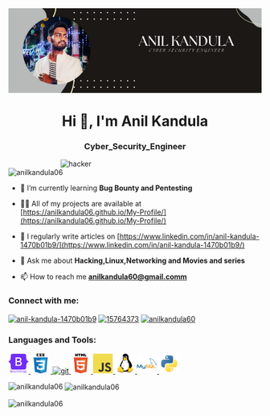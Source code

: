 <img align="center" alt="hacker1" width="1000" src="https://github.com/anilkandula06/banner/blob/main/gallery.png">
<h1 align="center">Hi 👋, I'm Anil Kandula</h1>
<h3 align="center">Cyber_Security_Engineer</h3>
<img align="right" alt="hacker" width="400" src="https://user-images.githubusercontent.com/55389276/140866485-8fb1c876-9a8f-4d6a-98dc-08c4981eaf70.gif">
<p align="left"> <img src="https://komarev.com/ghpvc/?username=anilkandula06&label=Profile%20views&color=0e75b6&style=flat" alt="anilkandula06" /> </p>

- 🌱 I’m currently learning **Bug Bounty and Pentesting**

- 👨‍💻 All of my projects are available at [https://anilkandula06.github.io/My-Profile/](https://anilkandula06.github.io/My-Profile/)

- 📝 I regularly write articles on [https://www.linkedin.com/in/anil-kandula-1470b01b9/](https://www.linkedin.com/in/anil-kandula-1470b01b9/)

- 💬 Ask me about **Hacking,Linux,Networking and Movies and series**

- 📫 How to reach me **anilkandula60@gmail.comm**

<h3 align="left">Connect with me:</h3>
<p align="left">
<a href="https://linkedin.com/in/anil-kandula-1470b01b9" target="blank"><img align="center" src="https://raw.githubusercontent.com/rahuldkjain/github-profile-readme-generator/master/src/images/icons/Social/linked-in-alt.svg" alt="anil-kandula-1470b01b9" height="30" width="40" /></a>
<a href="https://stackoverflow.com/users/15764373" target="blank"><img align="center" src="https://raw.githubusercontent.com/rahuldkjain/github-profile-readme-generator/master/src/images/icons/Social/stack-overflow.svg" alt="15764373" height="30" width="40" /></a>
<a href="https://www.hackerrank.com/anilkandula60" target="blank"><img align="center" src="https://raw.githubusercontent.com/rahuldkjain/github-profile-readme-generator/master/src/images/icons/Social/hackerrank.svg" alt="anilkandula60" height="30" width="40" /></a>
</p>

<h3 align="left">Languages and Tools:</h3>
<p align="left"> <a href="https://getbootstrap.com" target="_blank" rel="noreferrer"> <img src="https://raw.githubusercontent.com/devicons/devicon/master/icons/bootstrap/bootstrap-plain-wordmark.svg" alt="bootstrap" width="40" height="40"/> </a> <a href="https://www.w3schools.com/css/" target="_blank" rel="noreferrer"> <img src="https://raw.githubusercontent.com/devicons/devicon/master/icons/css3/css3-original-wordmark.svg" alt="css3" width="40" height="40"/> </a> <a href="https://git-scm.com/" target="_blank" rel="noreferrer"> <img src="https://www.vectorlogo.zone/logos/git-scm/git-scm-icon.svg" alt="git" width="40" height="40"/> </a> <a href="https://www.w3.org/html/" target="_blank" rel="noreferrer"> <img src="https://raw.githubusercontent.com/devicons/devicon/master/icons/html5/html5-original-wordmark.svg" alt="html5" width="40" height="40"/> </a> <a href="https://developer.mozilla.org/en-US/docs/Web/JavaScript" target="_blank" rel="noreferrer"> <img src="https://raw.githubusercontent.com/devicons/devicon/master/icons/javascript/javascript-original.svg" alt="javascript" width="40" height="40"/> </a> <a href="https://www.linux.org/" target="_blank" rel="noreferrer"> <img src="https://raw.githubusercontent.com/devicons/devicon/master/icons/linux/linux-original.svg" alt="linux" width="40" height="40"/> </a> <a href="https://www.mysql.com/" target="_blank" rel="noreferrer"> <img src="https://raw.githubusercontent.com/devicons/devicon/master/icons/mysql/mysql-original-wordmark.svg" alt="mysql" width="40" height="40"/> </a> <a href="https://www.python.org" target="_blank" rel="noreferrer"> <img src="https://raw.githubusercontent.com/devicons/devicon/master/icons/python/python-original.svg" alt="python" width="40" height="40"/> </a> </p>

<p><img align="left" src="https://github-readme-stats.vercel.app/api/top-langs?username=anilkandula06&show_icons=true&locale=en&layout=compact" alt="anilkandula06" /></p>

<p>&nbsp;<img align="center" src="https://github-readme-stats.vercel.app/api?username=anilkandula06&show_icons=true&locale=en" alt="anilkandula06" /></p>

<p><img align="center" src="https://github-readme-streak-stats.herokuapp.com/?user=anilkandula06&" alt="anilkandula06" /></p>
